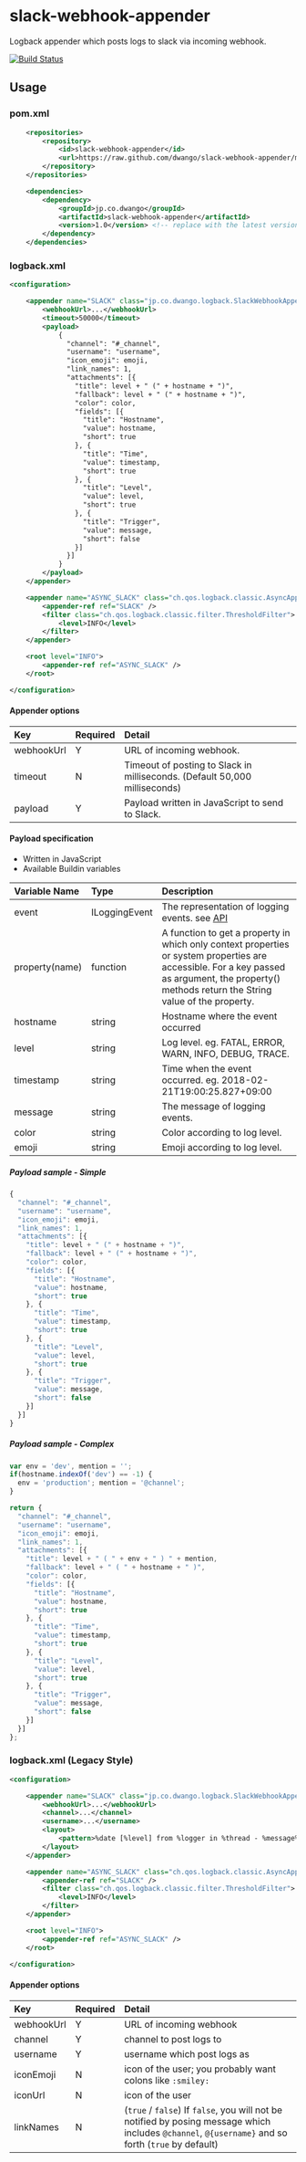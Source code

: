 # slack-webhook-appender
Logback appender which posts logs to slack via incoming webhook.

[![Build Status](https://travis-ci.org/dwango/slack-webhook-appender.svg?branch=master)](https://travis-ci.org/dwango/slack-webhook-appender)

## Usage

### pom.xml

```xml
    <repositories>
        <repository>
            <id>slack-webhook-appender</id>
            <url>https://raw.github.com/dwango/slack-webhook-appender/mvn-repo/</url>
        </repository>
    </repositories>

    <dependencies>
        <dependency>
            <groupId>jp.co.dwango</groupId>
            <artifactId>slack-webhook-appender</artifactId>
            <version>1.0</version> <!-- replace with the latest version -->
        </dependency>
    </dependencies>
```

### logback.xml

```xml
<configuration>

    <appender name="SLACK" class="jp.co.dwango.logback.SlackWebhookAppender">
        <webhookUrl>...</webhookUrl>
        <timeout>50000</timeout>
        <payload>
            {
              "channel": "#_channel",
              "username": "username",
              "icon_emoji": emoji,
              "link_names": 1,
              "attachments": [{
                "title": level + " (" + hostname + ")",
                "fallback": level + " (" + hostname + ")",
                "color": color,
                "fields": [{
                  "title": "Hostname",
                  "value": hostname,
                  "short": true
                }, {
                  "title": "Time",
                  "value": timestamp,
                  "short": true
                }, {
                  "title": "Level",
                  "value": level,
                  "short": true
                }, {
                  "title": "Trigger",
                  "value": message,
                  "short": false
                }]
              }]
            }
        </payload>
    </appender>

    <appender name="ASYNC_SLACK" class="ch.qos.logback.classic.AsyncAppender">
        <appender-ref ref="SLACK" />
        <filter class="ch.qos.logback.classic.filter.ThresholdFilter">
            <level>INFO</level>
        </filter>
    </appender>

    <root level="INFO">
        <appender-ref ref="ASYNC_SLACK" />
    </root>

</configuration>
```

#### Appender options

|Key|Required|Detail|
|:----|:----|:----|
|webhookUrl|Y|URL of incoming webhook.|
|timeout|N|Timeout of posting to Slack in milliseconds. (Default 50,000 milliseconds)|
|payload|Y|Payload written in JavaScript to send to Slack.|

#### Payload specification

- Written in JavaScript
- Available Buildin variables

|Variable Name|Type|Description|
|:----|:----|:----|
|event|ILoggingEvent|The representation of logging events. see [API](https://logback.qos.ch/apidocs/ch/qos/logback/classic/spi/ILoggingEvent.html)|
|property(name)|function|A function to get a property in which only context properties or system properties are accessible. For a key passed as argument, the property() methods return the String value of the property.|
|hostname|string|Hostname where the event occurred|
|level|string|Log level. eg. FATAL, ERROR, WARN, INFO, DEBUG, TRACE.|
|timestamp|string|Time when the event occurred. eg. 2018-02-21T19:00:25.827+09:00|
|message|string|The message of logging events.|
|color|string|Color according to log level.|
|emoji|string|Emoji according to log level.|

##### Payload sample - Simple

```javascript
{
  "channel": "#_channel",
  "username": "username",
  "icon_emoji": emoji,
  "link_names": 1,
  "attachments": [{
    "title": level + " (" + hostname + ")",
    "fallback": level + " (" + hostname + ")",
    "color": color,
    "fields": [{
      "title": "Hostname",
      "value": hostname,
      "short": true
    }, {
      "title": "Time",
      "value": timestamp,
      "short": true
    }, {
      "title": "Level",
      "value": level,
      "short": true
    }, {
      "title": "Trigger",
      "value": message,
      "short": false
    }]
  }]
}
```

##### Payload sample - Complex

```javascript
var env = 'dev', mention = '';
if(hostname.indexOf('dev') == -1) {
  env = 'production'; mention = '@channel';
}

return {
  "channel": "#_channel",
  "username": "username",
  "icon_emoji": emoji,
  "link_names": 1,
  "attachments": [{
    "title": level + " ( " + env + " ) " + mention,
    "fallback": level + " ( " + hostname + " )",
    "color": color,
    "fields": [{
      "title": "Hostname",
      "value": hostname,
      "short": true
    }, {
      "title": "Time",
      "value": timestamp,
      "short": true
    }, {
      "title": "Level",
      "value": level,
      "short": true
    }, {
      "title": "Trigger",
      "value": message,
      "short": false
    }]
  }]
};
```

### logback.xml (Legacy Style)

```xml
<configuration>

    <appender name="SLACK" class="jp.co.dwango.logback.SlackWebhookAppender">
        <webhookUrl>...</webhookUrl>
        <channel>...</channel>
        <username>...</username>
        <layout>
            <pattern>%date [%level] from %logger in %thread - %message%n%xException</pattern>
        </layout>
    </appender>

    <appender name="ASYNC_SLACK" class="ch.qos.logback.classic.AsyncAppender">
        <appender-ref ref="SLACK" />
        <filter class="ch.qos.logback.classic.filter.ThresholdFilter">
            <level>INFO</level>
        </filter>
    </appender>

    <root level="INFO">
        <appender-ref ref="ASYNC_SLACK" />
    </root>

</configuration>
```

#### Appender options

|Key|Required|Detail|
|:----|:----|:----|
|webhookUrl|Y|URL of incoming webhook|
|channel|Y|channel to post logs to|
|username|Y|username which post logs as|
|iconEmoji|N|icon of the user; you probably want colons like `:smiley:`|
|iconUrl|N|icon of the user|
|linkNames|N|(`true` / `false`) If `false`, you will not be notified by posing message which includes `@channel`, `@{username}` and so forth (`true` by default)|
